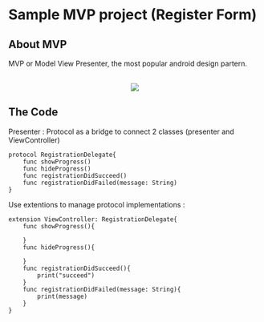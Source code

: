# Sample MVP project (Register Form)


## About MVP

MVP or Model View Presenter, the most popular android design partern.

<p align="center" width= "50%"><br/><img src="https://d1edrlpyc25xu0.cloudfront.net/kiwari-prod/image/upload/v_RuAVurYg/Screen+Shot+2018-10-04+at+22.33.54.png">


## The Code

Presenter :
Protocol as a bridge to connect 2 classes (presenter and ViewController)

```
protocol RegistrationDelegate{
    func showProgress()
    func hideProgress()
    func registrationDidSucceed()
    func registrationDidFailed(message: String)
}
```

Use extentions to manage protocol implementations : 

```
extension ViewController: RegistrationDelegate{
    func showProgress(){
        
    }
    func hideProgress(){
        
    }
    func registrationDidSucceed(){
        print("succeed")
    }
    func registrationDidFailed(message: String){
        print(message)
    }
}
```